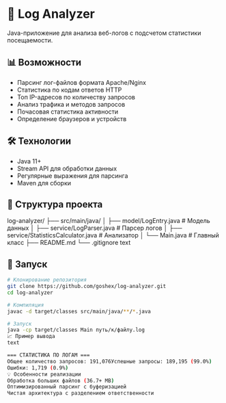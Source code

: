 # 🚀 Log Analyzer

Java-приложение для анализа веб-логов с подсчетом статистики посещаемости.

## 📊 Возможности

- Парсинг лог-файлов формата Apache/Nginx
- Статистика по кодам ответов HTTP
- Топ IP-адресов по количеству запросов
- Анализ трафика и методов запросов
- Почасовая статистика активности
- Определение браузеров и устройств

## 🛠️ Технологии

- Java 11+
- Stream API для обработки данных
- Регулярные выражения для парсинга
- Maven для сборки

## 📁 Структура проекта
log-analyzer/
├── src/main/java/
│ ├── model/LogEntry.java # Модель данных
│ ├── service/LogParser.java # Парсер логов
│ ├── service/StatisticsCalculator.java # Анализатор
│ └── Main.java # Главный класс
├── README.md
└── .gitignore
text


## 🚀 Запуск
```bash
# Клонирование репозитория
git clone https://github.com/goshex/log-analyzer.git
cd log-analyzer

# Компиляция
javac -d target/classes src/main/java/**/*.java

# Запуск
java -cp target/classes Main путь/к/файлу.log
📈 Пример вывода
text

=== СТАТИСТИКА ПО ЛОГАМ ===
Общее количество запросов: 191,076Успешные запросы: 189,195 (99.0%)
Ошибки: 1,719 (0.9%)
💡 Особенности реализации
Обработка больших файлов (36.7+ MB)
Оптимизированный парсинг с буферизацией
Чистая архитектура с разделением ответственности